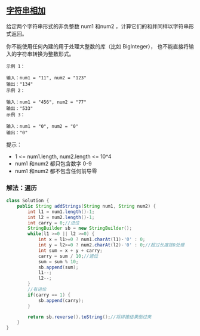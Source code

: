 ## [字符串相加](https://leetcode.cn/problems/add-strings/description/)
给定两个字符串形式的非负整数 num1 和num2 ，计算它们的和并同样以字符串形式返回。

你不能使用任何內建的用于处理大整数的库（比如 BigInteger）， 也不能直接将输入的字符串转换为整数形式。


````
示例 1：

输入：num1 = "11", num2 = "123"
输出："134"
示例 2：

输入：num1 = "456", num2 = "77"
输出："533"
示例 3：

输入：num1 = "0", num2 = "0"
输出："0"
````



提示：

- 1 <= num1.length, num2.length <= 10^4
- num1 和num2 都只包含数字 0-9
- num1 和num2 都不包含任何前导零

### 解法：遍历
```java
class Solution {
    public String addStrings(String num1, String num2) {
        int l1 = num1.length()-1;
        int l2 = num2.length()-1;
        int carry = 0;//进位
        StringBuilder sb = new StringBuilder();
        while(l1 >=0 || l2 >=0) {
            int x = l1>=0 ? num1.charAt(l1)-'0' : 0;
            int y = l2>=0 ? num2.charAt(l2)-'0' : 0;//超过长度按0处理
            int sum = x + y + carry;
            carry = sum / 10;//进位
            sum = sum % 10;
            sb.append(sum);
            l1--;
            l2--;
        }
        //有进位
        if(carry == 1) {
            sb.append(carry);
        }

        return sb.reverse().toString();//将拼接结果倒过来
    }
}
```